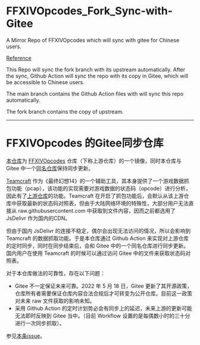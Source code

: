 # FFXIVOpcodes_Fork_Sync-with-Gitee
A Mirror Repo of FFXIVOpcodes which will sync with gitee for Chinese users.

[Reference](https://github.com/ffxiv-teamcraft/ffxiv-teamcraft/issues/2262)

This Repo will sync the fork branch with its upstream automatically.
After the sync, Github Action will sync the repo with its copy in Gitee, which will be accessible to Chinese users.

The main branch contains the Github Action files with will sync this repo automatically.

The fork branch contains the copy of upstream.

---

# FFXIVOpcodes 的Gitee同步仓库
[本仓库](https://github.com/Mundanity-fc/FFXIVOpcodes_Fork_Sync-with-Gitee/)为 [FFXIVOpcodes](https://github.com/karashiiro/FFXIVOpcodes) 仓库（下称上游仓库）的一个镜像，同时本仓库与 Gitee 中一个[同名仓库](https://gitee.com/mundanity/FFXIVOpcodes_Fork_Sync-with-Gitee)保持同步更新。

[Teamcraft](https://github.com/ffxiv-teamcraft/ffxiv-teamcraft) 作为《最终幻想14》的一个辅助工具，其本身提供了一个游戏数据抓包功能（pcap），该功能的实现需要对游戏数据的状态码（opcode）进行分析，因此有了[上游仓库](https://github.com/karashiiro/FFXIVOpcodes)的功能。Teamcraft 在开启了抓包功能后，会默认从该上游仓库中获取最新的状态码对照表，但由于大陆网络环境的特殊性，大部分用户无法直接从 raw.githubusercontent.com 中获取到文件内容，因而之前都选用了 JsDelivr 作为国内的CDN。

但由于国内 JsDelivr 的连接不稳定，偶尔会出现无法访问的情况，所以会影响到 Teamcraft 的数据抓取功能。于是本仓库通过 Github Action 来实现对上游仓库的定时同步，同时在同步结束后，会和 Gitee 中的一个同名仓库进行同步更新。国内用户在使用 Teamcraft 的时候可以通过访问 Gitee 中的文件来获取状态码对照表。

对于本仓库做法的可靠性，存在以下问题：
  - Gitee 不一定保证未来可靠。2022 年 5 月 18 日，Gitee 更新了其开源政策，仓库所有者需要保证仓库内容合法合规后才可转变为公开仓库。目前这一政策对未来 raw 文件获取的影响未知。
  - 采用 Github Action 的定时计划势必会有同步上的延迟，未来上游的更新可能无法即时反映到 Gitee 当中。（目前 Workflow 设置的是每偶数小时的三十分进行一次同步抓取）。
 
参见[本条issue](https://github.com/ffxiv-teamcraft/ffxiv-teamcraft/issues/2262)。
